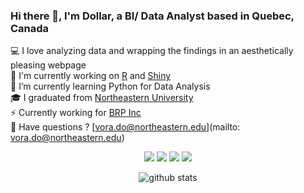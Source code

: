 ### Hi there 👋, I'm Dollar, a BI/ Data Analyst based in Quebec, Canada 

💻 I love analyzing data and wrapping the findings in an aesthetically pleasing webpage <br />
🔭 I'm currently working on [R](https://www.r-project.org/about.html) and [Shiny](https://shiny.rstudio.com/)<br />
🌱 I’m currently learning Python for Data Analysis<br />
🎓 I graduated from [Northeastern University](https://www.northeastern.edu/)<br />
⚡ Currently working for [BRP Inc](https://www.brp.com/)<br />
📧 Have questions ? [vora.do@northeastern.edu](mailto: vora.do@northeastern.edu)<br />

<p align="center">
<a href= "https://www.linkedin.com/in/dollarvora/"><img src="https://img.icons8.com/material-outlined/30/000000/linkedin.png"/></a>
<a href= "https://twitter.com/dollarvora"><img src="https://img.icons8.com/material-outlined/30/000000/twitter.png"/></a>
<a href= "https://www.facebook.com/dollarvora/"><img src="https://img.icons8.com/material-outlined/30/000000/facebook.png"/></a>
<a href= "https://www.instagram.com/dollarvora/"><img src="https://img.icons8.com/material-outlined/30/000000/instagram.png"/></a>
</p>

<p  align="center">
  <img src="https://github-readme-stats.vercel.app/api/?username=dollaratbrp&count_private=true&show_icons=true&title_color=fffffff&icon_color=000000&text_color=000000" alt="github stats"/></br>
</p>
